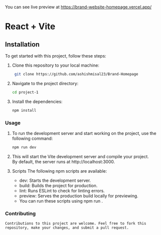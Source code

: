 You can see live preview at https://brand-website-homepage.vercel.app/
# React + Vite


## Installation

To get started with this project, follow these steps:

1. Clone this repository to your local machine:

   ```bash
    git clone https://github.com/ashishmisal23/Brand-Homepage

2.  Navigate to the project directory:
    ```bash
    cd project-1

3.  Install the dependencies:
    ```bash
    npm install

### Usage

1.  To run the development server and start working on the project, use the following command:
    ```bash
    npm run dev

2.  This will start the Vite development server and compile your project. <br>
    By default, the server runs at http://localhost:3000.

3.  Scripts
    The following npm scripts are available:

    - dev: Starts the development server.
    - build: Builds the project for production.
    - lint: Runs ESLint to check for linting errors.
    - preview: Serves the production build locally for previewing.
    - You can run these scripts using npm run <script-name>.


### Contributing
    Contributions to this project are welcome. Feel free to fork this repository, make your changes, and submit a pull request.
